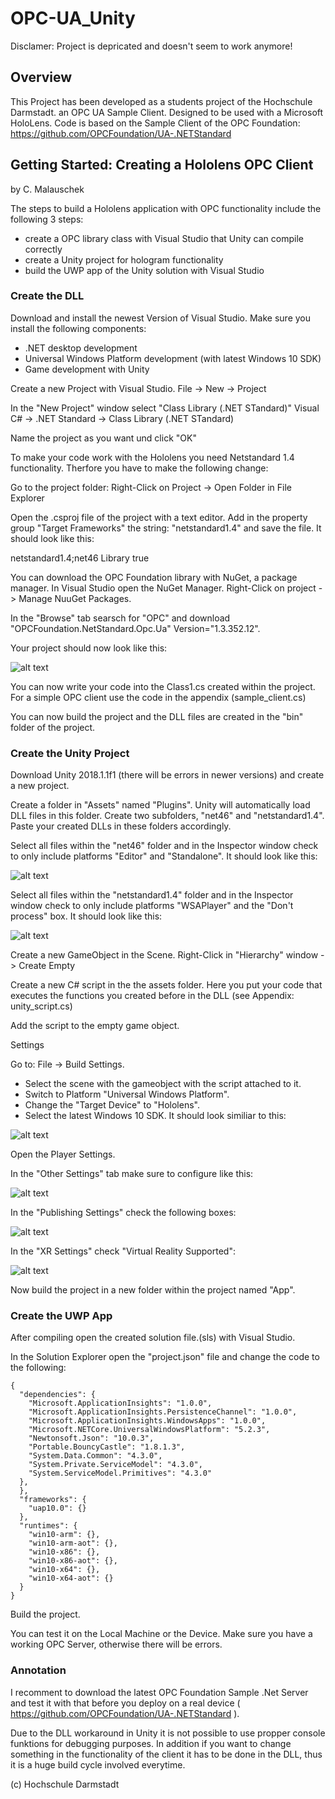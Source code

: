 # OPC-UA_Unity
Disclamer: Project is depricated and doesn't seem to work anymore!

## Overview
This Project has been developed as a students project of the Hochschule Darmstadt.
an OPC UA Sample Client. Designed to be used with a Microsoft HoloLens.
Code is based on the Sample Client of the OPC Foundation: https://github.com/OPCFoundation/UA-.NETStandard

## Getting Started: Creating a Hololens OPC Client

by C. Malauschek

The steps to build a Hololens application with OPC functionality include the following 3 steps:
- create a OPC library class with Visual Studio that Unity can compile correctly 
- create a Unity project for hologram functionality
- build the UWP app of the Unity solution with Visual Studio

### Create the DLL

Download and install the newest Version of Visual Studio.
Make sure you install the following components: 

- .NET desktop development
- Universal Windows Platform development (with latest Windows 10 SDK)
- Game development with Unity

Create a new Project with Visual Studio.
File -> New -> Project

In the "New Project" window select "Class Library (.NET STandard)"
 Visual C# -> .NET Standard -> Class Library (.NET STandard)

Name the project as you want und click "OK"

To make your code work with the Hololens you need  Netstandard 1.4 functionality. 
Therfore you have to make the following change:

Go to the project folder: 
Right-Click on Project -> Open Folder in File Explorer

Open the .csproj file of the project with a text editor.
Add in the property group "Target Frameworks" the string: "netstandard1.4" and save the file.
It should look like this:

  <PropertyGroup>
    <TargetFrameworks>netstandard1.4;net46</TargetFrameworks>
    <ApplicationIcon />
    <OutputType>Library</OutputType>
    <StartupObject />
    <GeneratePackageOnBuild>true</GeneratePackageOnBuild>
  </PropertyGroup>

You can download the OPC Foundation library with NuGet, a package manager.
In Visual Studio open the NuGet Manager.
Right-Click on project -> Manage NuuGet Packages.

In the "Browse" tab searsch for "OPC" and download "OPCFoundation.NetStandard.Opc.Ua" Version="1.3.352.12".

Your project should now  look like this:

![alt text](https://github.com/RobinFischer/OPC-UA_Unity/blob/OPC-UA_Unity2018.1.1f1/doc/image_1.png "image_1")

You can now write your code into the Class1.cs created within the project. 
For a simple OPC client use the code in the appendix (sample_client.cs)

You can now build the project and the DLL files are created in the "bin" folder of the project.

### Create the Unity Project

Download  Unity 2018.1.1f1  (there will be errors in newer versions) and create a new project.

Create a folder in "Assets" named "Plugins". Unity will automatically load  DLL files in this folder.
Create two subfolders, "net46" and "netstandard1.4". Paste your created  DLLs in these folders accordingly.

Select all files within the "net46" folder and in the Inspector window check to only include platforms "Editor" and "Standalone". It should look like this:

![alt text](https://github.com/RobinFischer/OPC-UA_Unity/blob/OPC-UA_Unity2018.1.1f1/doc/image_2.png "image_2")

Select all files within the "netstandard1.4" folder and in the Inspector window check to only include platforms "WSAPlayer" and the "Don't process" box. It should look like this:

![alt text](https://github.com/RobinFischer/OPC-UA_Unity/blob/OPC-UA_Unity2018.1.1f1/doc/image_3.png "image_3")

Create a new GameObject in the Scene.
Right-Click in "Hierarchy" window -> Create Empty

Create a new C# script in the the assets folder.
Here you put your code that executes the functions you created before in the DLL (see Appendix: unity_script.cs)

Add the script to the empty game object.

Settings

Go to: File -> Build Settings.
- Select the scene with the gameobject with the script attached to it.
- Switch to Platform "Universal Windows Platform".
- Change the "Target Device" to "Hololens".
- Select the latest Windows 10 SDK.
It should look similiar to this: 

![alt text](https://github.com/RobinFischer/OPC-UA_Unity/blob/OPC-UA_Unity2018.1.1f1/doc/image_4.png "image_4")

Open the Player Settings.

In the "Other Settings" tab make sure to configure like this:

![alt text](https://github.com/RobinFischer/OPC-UA_Unity/blob/OPC-UA_Unity2018.1.1f1/doc/image_5.png "image_5")

In the "Publishing Settings" check the following boxes:

![alt text](https://github.com/RobinFischer/OPC-UA_Unity/blob/OPC-UA_Unity2018.1.1f1/doc/image_6.png "image_6")

In the "XR Settings" check "Virtual Reality Supported": 

![alt text](https://github.com/RobinFischer/OPC-UA_Unity/blob/OPC-UA_Unity2018.1.1f1/doc/image_7.png "image_7")

Now build the project in a new folder within the project named "App".


### Create the UWP App

After compiling open the created solution file.(sls) with Visual Studio.

In the Solution Explorer open the "project.json" file and change the code to the following:
```
{
  "dependencies": {
    "Microsoft.ApplicationInsights": "1.0.0",
    "Microsoft.ApplicationInsights.PersistenceChannel": "1.0.0",
    "Microsoft.ApplicationInsights.WindowsApps": "1.0.0",
    "Microsoft.NETCore.UniversalWindowsPlatform": "5.2.3",
    "Newtonsoft.Json": "10.0.3",
    "Portable.BouncyCastle": "1.8.1.3",
    "System.Data.Common": "4.3.0",
    "System.Private.ServiceModel": "4.3.0",
    "System.ServiceModel.Primitives": "4.3.0"
  },
  },
  "frameworks": {
    "uap10.0": {}
  },
  "runtimes": {
    "win10-arm": {},
    "win10-arm-aot": {},
    "win10-x86": {},
    "win10-x86-aot": {},
    "win10-x64": {},
    "win10-x64-aot": {}
  }
}
```
Build the project. 

You can test it on the Local Machine or the Device. Make sure you have a working OPC Server, otherwise there will be errors.


### Annotation

I recomment to download the latest OPC Foundation Sample .Net Server and test it with that before you deploy on a real device ( https://github.com/OPCFoundation/UA-.NETStandard ).

Due to the DLL workaround in Unity it is not possible to use propper console funktions for debugging purposes. 
In addition if you want to change something in the functionality of the client it has to be done in the DLL, thus it is a huge build cycle involved everytime. 


(c) Hochschule Darmstadt
